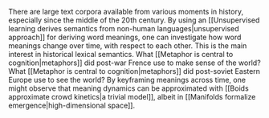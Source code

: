 ---
---

There are large text corpora available from various moments in history, especially since the middle of the 20th century. By using an [[Unsupervised learning derives semantics from non-human languages|unsupervised approach]] for deriving word meanings, one can investigate how word meanings change over time, with respect to each other. This is the main interest in historical lexical semantics. What [[Metaphor is central to cognition|metaphors]] did post-war Frence use to make sense of the world? What [[Metaphor is central to cognition|metaphors]] did post-soviet Eastern Europe use to see the world? By keyframing meanings across time, one might observe that meaning dynamics can be approximated with [[Boids approximate crowd kinetics|a trivial model]], albeit in [[Manifolds formalize emergence|high-dimensional space]].